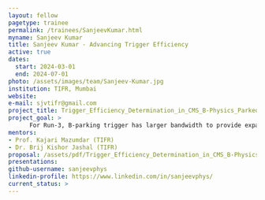 ```yaml
---
layout: fellow
pagetype: trainee
permalink: /trainees/SanjeevKumar.html
myname: Sanjeev Kumar
title: Sanjeev Kumar - Advancing Trigger Efficiency
active: true
dates:
  start: 2024-03-01
  end: 2024-07-01
photo: /assets/images/team/Sanjeev-Kumar.jpg
institution: TIFR, Mumbai
website: 
e-mail: sjvtifr@gmail.com
project_title: Trigger_Efficiency_Determination_in_CMS_B-Physics_Parked_Data
project_goal: >
      For Run-3, B-parking trigger has larger bandwidth to provide expanded physics potential for the CMS experiment. The strategy developed by us will be useful for analysis of B-parking data collected in Run-3.
mentors:
- Prof. Kajari Mazumdar (TIFR) 
- Dr. Brij Kishor Jashal (TIFR)
proposal: /assets/pdf/Trigger_Efficiency_Determination_in_CMS_B-Physics_Parked_Data.pdf
presentations:
github-username: sanjeevphys
linkedin-profile: https://www.linkedin.com/in/sanjeevphys/
current_status: >
---
```

